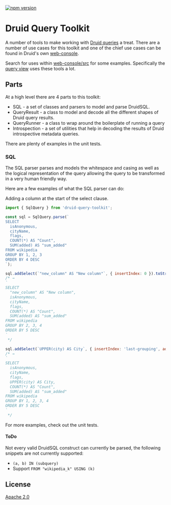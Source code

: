 [![npm version](https://badge.fury.io/js/druid-query-toolkit.svg)](//npmjs.com/package/druid-query-toolkit)

# Druid Query Toolkit

A number of tools to make working with [Druid queries](https://calcite.apache.org/docs/reference.html) a treat.
There are a number of use cases for this toolkit and one of the chief use cases can be found in Druid's own [web-console](https://druid.apache.org/docs/latest/operations/druid-console.html).

Search for uses within [web-console/src](https://github.com/apache/druid/tree/master/web-console/src) for some examples.
Specifically the [query view](https://github.com/apache/druid/tree/master/web-console/src/views/workbench-view) uses these tools a lot.

## Parts

At a high level there are 4 parts to this toolkit:

- SQL - a set of classes and parsers to model and parse DruidSQL.
- QueryResult - a class to model and decode all the different shapes of Druid query results.
- QueryRunner - a class to wrap around the boilerplate of running a query
- Introspection - a set of utilities that help in decoding the results of Druid introspective metadata queries.

There are plenty of examples in the unit tests.

### SQL

The SQL parser parses and models the whitespace and casing as well as the logical representation of the query allowing the query to be transformed in a very human friendly way.

Here are a few examples of what the SQL parser can do:

Adding a column at the start of the select clause.

```javascript
import { SqlQuery } from 'druid-query-toolkit';

const sql = SqlQuery.parse(`
SELECT
  isAnonymous,
  cityName,
  flags,
  COUNT(*) AS "Count",
  SUM(added) AS "sum_added"
FROM wikipedia
GROUP BY 1, 2, 3
ORDER BY 4 DESC
`);

sql.addSelect(`"new_column" AS "New column"`, { insertIndex: 0 }).toString()
/* →
`
SELECT
  "new_column" AS "New column",
  isAnonymous,
  cityName,
  flags,
  COUNT(*) AS "Count",
  SUM(added) AS "sum_added"
FROM wikipedia
GROUP BY 2, 3, 4
ORDER BY 5 DESC
`
 */

sql.addSelect(`UPPER(city) AS City`, { insertIndex: 'last-grouping', addToGroupBy: 'end' }).toString()
/* →
`
SELECT
  isAnonymous,
  cityName,
  flags,
  UPPER(city) AS City,
  COUNT(*) AS "Count",
  SUM(added) AS "sum_added"
FROM wikipedia
GROUP BY 1, 2, 3, 4
ORDER BY 5 DESC
`
 */
```

For more examples, check out the unit tests.

#### ToDo

Not every valid DruidSQL construct can currently be parsed, the following snippets are not currently supported:

- `(a, b) IN (subquery)`
- Support `FROM "wikipedia_k" USING (k)`

## License

[Apache 2.0](LICENSE)
